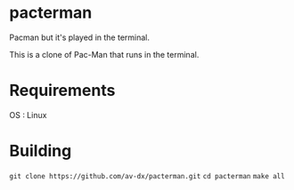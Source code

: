 # pacterman
Pacman but it's played in the terminal.

This is a clone of Pac-Man that runs in the terminal.

# Requirements

OS : Linux

# Building

`git clone https://github.com/av-dx/pacterman.git`
`cd pacterman`
`make all`
